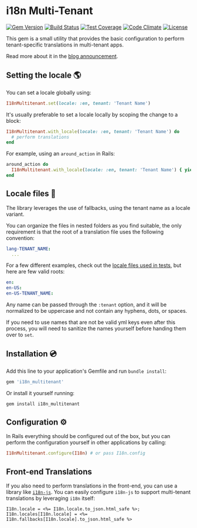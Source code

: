i18n Multi-Tenant
====================

[![Gem Version](https://badge.fury.io/rb/i18n_multitenant.svg)](http://badge.fury.io/rb/i18n_multitenant)
[![Build Status](https://github.com/ElMassimo/i18n_multitenant/workflows/test/badge.svg)](https://github.com/ElMassimo/i18n_multitenant/actions)
[![Test Coverage](https://codeclimate.com/github/ElMassimo/i18n_multitenant/badges/coverage.svg)](https://codeclimate.com/github/ElMassimo/i18n_multitenant/coverage)
[![Code Climate](https://codeclimate.com/github/ElMassimo/i18n_multitenant/badges/gpa.svg)](https://codeclimate.com/github/ElMassimo/i18n_multitenant)
[![License](https://img.shields.io/badge/license-MIT-blue.svg)](https://github.com/ElMassimo/i18n_multitenant/blob/master/LICENSE.txt)

This gem is a small utility that provides the basic configuration to perform
tenant-specific translations in multi-tenant apps.

Read more about it in the [blog announcement](https://maximomussini.com/posts/i18n-multitenant/).

## Setting the locale 🌎

You can set a locale globally using:

```ruby
I18nMultitenant.set(locale: :en, tenant: 'Tenant Name')
```

It's usually preferable to set a locale locally by scoping the change to a block: 

```ruby
I18nMultitenant.with_locale(locale: :en, tenant: 'Tenant Name') do
  # perform translations
end
```

For example, using an `around_action` in Rails:

```ruby
around_action do
  I18nMultitenant.with_locale(locale: :en, tenant: 'Tenant Name') { yield }
end
```

## Locale files 📝

The library leverages the use of fallbacks, using the tenant name as a locale variant.

You can organize the files in nested folders as you find suitable, the only
requirement is that the root of a translation file uses the following convention:

```yaml
lang-TENANT_NAME:
  ...
```

For a few different examples, check out the [locale files used in tests](https://github.com/ElMassimo/i18n_multitenant/tree/master/spec/support/config), but here are few valid roots:

```yaml
en:
en-US:
en-US-TENANT_NAME:
```

Any name can be passed through the `:tenant` option, and it will be normalized
to be uppercase and not contain any hyphens, dots, or spaces.

If you need to use names that are not be valid yml keys even after this process,
you will need to sanitize the names yourself before handing them over to `set`.


## Installation 💿

Add this line to your application's Gemfile and run `bundle install`:

```ruby
gem 'i18n_multitenant'
```

Or install it yourself running:

```sh
gem install i18n_multitenant
```

## Configuration ⚙️

In Rails everything should be configured out of the box, but you can perform
the configuration yourself in other applications by calling:

```ruby
I18nMultitenant.configure(I18n) # or pass I18n.config
```

## Front-end Translations
If you also need to perform translations in the front-end, you can use a library
like [`i18n-js`](https://github.com/fnando/i18n-js). You can easily configure
`i18n-js` to support multi-tenant translations by leveraging `i18n` itself:

```erb
I18n.locale = <%= I18n.locale.to_json.html_safe %>;
I18n.locales[I18n.locale] = <%= I18n.fallbacks[I18n.locale].to_json.html_safe %>
```
